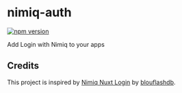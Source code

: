 # nimiq-auth

[![npm version][npm-version-src]][npm-version-href]

Add Login with Nimiq to your apps

[npm-version-src]: https://img.shields.io/npm/v/@nimiq-auth/core?style=flat&colorA=080f12&colorB=1fa669
[npm-version-href]: https://npmjs.com/package/@nimiq-auth/core

## Credits

This project is inspired by [Nimiq Nuxt Login](https://github.com/blouflashdb/Nuxt-Nimiq-Login) by [blouflashdb](https://github.com/blouflashdb).
